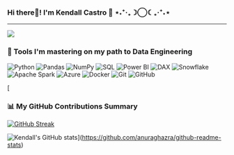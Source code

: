 ### Hi there👋! I'm Kendall Castro 🦊 ⋆˖⁺‧₊☽◯☾₊‧⁺˖⋆

---

![](https://komarev.com/ghpvc/?username=your-github-username&color=blue&style=for-the-badge)

<h3>🧰 Tools I'm mastering on my path to Data Engineering</h3>
<p>
  <!-- Programming & Data Manipulation -->
  <img alt="Python" src="https://img.shields.io/badge/Python-3776AB?style=flat-square&logo=python&logoColor=white" />
  <img alt="Pandas" src="https://img.shields.io/badge/Pandas-150458?style=flat-square&logo=pandas&logoColor=white" />
  <img alt="NumPy" src="https://img.shields.io/badge/NumPy-013243?style=flat-square&logo=numpy&logoColor=white" />
  <img alt="SQL" src="https://img.shields.io/badge/SQL-4479A1?style=flat-square&logo=postgresql&logoColor=white" />

  <!-- BI & Data Modeling -->
  <img alt="Power BI" src="https://img.shields.io/badge/Power_BI-F2C811?style=flat-square&logoColor=black" />
  <img alt="DAX" src="https://img.shields.io/badge/DAX-FF6C37?style=flat-square&logoColor=white" />

  <!-- Data Platforms & Processing -->
  <img alt="Snowflake" src="https://img.shields.io/badge/Snowflake-29B5E8?style=flat-square&logo=snowflake&logoColor=white" />
  <img alt="Apache Spark" src="https://img.shields.io/badge/Apache_Spark-E25A1C?style=flat-square&logo=apachespark&logoColor=white" />

  <!-- Cloud & DevOps -->
  <img alt="Azure" src="https://img.shields.io/badge/Microsoft_Azure-0078D4?style=flat-square&logo=microsoftazure&logoColor=white" />
  <img alt="Docker" src="https://img.shields.io/badge/Docker-2496ED?style=flat-square&logo=docker&logoColor=white" />

  <!-- Version Control -->
  <img alt="Git" src="https://img.shields.io/badge/Git-F05032?style=flat-square&logo=git&logoColor=white" />
  <img alt="GitHub" src="https://img.shields.io/badge/GitHub-181717?style=flat-square&logo=github&logoColor=white" />
</p>

[<h3>📊 My GitHub Contributions Summary</h3>

[![GitHub Streak](https://streak-stats.demolab.com?user=KendallCW&theme=dark&hide_border=true&ring=fb4362&fire=fb4362&currStreakNum=fb4362&currStreakLabel=fb4362)](https://git.io/streak-stats)

![Kendall's GitHub stats](https://github-readme-stats.vercel.app/api?username=KendallCW&hide_border=true&show_icons=true&bg_color=151515&title_color=fb4362&icon_color=fb4362&text_bold=false&text_color=9e9e9e)](https://github.com/anuraghazra/github-readme-stats)
